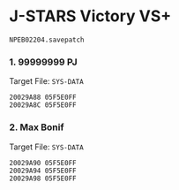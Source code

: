 #  J-STARS Victory VS+

`NPEB02204.savepatch`

### 1. 99999999 PJ

Target File: `SYS-DATA`

```
20029A88 05F5E0FF
20029A8C 05F5E0FF
```

### 2. Max Bonif

Target File: `SYS-DATA`

```
20029A90 05F5E0FF
20029A94 05F5E0FF
20029A98 05F5E0FF
```


